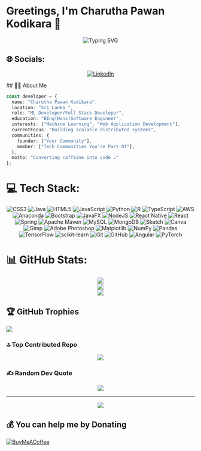 # Greetings, I'm Charutha Pawan Kodikara 👋
<div align="center">
  <img src="https://readme-typing-svg.herokuapp.com?font=Fira+Code&pause=1000&color=2D9EF0&center=true&vCenter=true&width=435&lines=ML-Developer;Full+Stack+Developer;" alt="Typing SVG" />
</div>


## 🌐 Socials:
<div align="center">
  
[![LinkedIn](https://img.shields.io/badge/LinkedIn-%230077B5.svg?logo=linkedin&logoColor=white)](https://linkedin.com/in/https://www.linkedin.com/in/charutha-pawan-kodikara-516869299/) 
</div>
## 👨‍💻 About Me 

```typescript
const developer = {
  name: "Charutha Pawan Kodikara",
  location: "Sri Lanka ",
  role: "ML-Developer/Full Stack Developer",
  education: "BEng(Hons)Software Engineer",
  interests: ["Machine Learning", "Web Application Development"],
  currentFocus: "Building scalable distributed systems",
  communities: {
    founder: ["Your Community"],
    member: ["Tech Communities You're Part Of"],
  },
  motto: "Converting caffeine into code ☕"
};
```

# 💻 Tech Stack:
<div align="center">
  
![CSS3](https://img.shields.io/badge/css3-%231572B6.svg?style=for-the-badge&logo=css3&logoColor=white) ![Java](https://img.shields.io/badge/java-%23ED8B00.svg?style=for-the-badge&logo=openjdk&logoColor=white) ![HTML5](https://img.shields.io/badge/html5-%23E34F26.svg?style=for-the-badge&logo=html5&logoColor=white) ![JavaScript](https://img.shields.io/badge/javascript-%23323330.svg?style=for-the-badge&logo=javascript&logoColor=%23F7DF1E) ![Python](https://img.shields.io/badge/python-3670A0?style=for-the-badge&logo=python&logoColor=ffdd54) ![R](https://img.shields.io/badge/r-%23276DC3.svg?style=for-the-badge&logo=r&logoColor=white) ![TypeScript](https://img.shields.io/badge/typescript-%23007ACC.svg?style=for-the-badge&logo=typescript&logoColor=white) ![AWS](https://img.shields.io/badge/AWS-%23FF9900.svg?style=for-the-badge&logo=amazon-aws&logoColor=white) ![Anaconda](https://img.shields.io/badge/Anaconda-%2344A833.svg?style=for-the-badge&logo=anaconda&logoColor=white) ![Bootstrap](https://img.shields.io/badge/bootstrap-%238511FA.svg?style=for-the-badge&logo=bootstrap&logoColor=white) ![JavaFX](https://img.shields.io/badge/javafx-%23FF0000.svg?style=for-the-badge&logo=javafx&logoColor=white) ![NodeJS](https://img.shields.io/badge/node.js-6DA55F?style=for-the-badge&logo=node.js&logoColor=white) ![React Native](https://img.shields.io/badge/react_native-%2320232a.svg?style=for-the-badge&logo=react&logoColor=%2361DAFB) ![React](https://img.shields.io/badge/react-%2320232a.svg?style=for-the-badge&logo=react&logoColor=%2361DAFB) ![Spring](https://img.shields.io/badge/spring-%236DB33F.svg?style=for-the-badge&logo=spring&logoColor=white) ![Apache Maven](https://img.shields.io/badge/Apache%20Maven-C71A36?style=for-the-badge&logo=Apache%20Maven&logoColor=white) ![MySQL](https://img.shields.io/badge/mysql-4479A1.svg?style=for-the-badge&logo=mysql&logoColor=white) ![MongoDB](https://img.shields.io/badge/MongoDB-%234ea94b.svg?style=for-the-badge&logo=mongodb&logoColor=white) ![Sketch](https://img.shields.io/badge/Sketch-FFB387?style=for-the-badge&logo=sketch&logoColor=black) ![Canva](https://img.shields.io/badge/Canva-%2300C4CC.svg?style=for-the-badge&logo=Canva&logoColor=white) ![Gimp](https://img.shields.io/badge/Gimp-657D8B?style=for-the-badge&logo=gimp&logoColor=FFFFFF) ![Adobe Photoshop](https://img.shields.io/badge/adobe%20photoshop-%2331A8FF.svg?style=for-the-badge&logo=adobe%20photoshop&logoColor=white) ![Matplotlib](https://img.shields.io/badge/Matplotlib-%23ffffff.svg?style=for-the-badge&logo=Matplotlib&logoColor=black) ![NumPy](https://img.shields.io/badge/numpy-%23013243.svg?style=for-the-badge&logo=numpy&logoColor=white) ![Pandas](https://img.shields.io/badge/pandas-%23150458.svg?style=for-the-badge&logo=pandas&logoColor=white) ![TensorFlow](https://img.shields.io/badge/TensorFlow-%23FF6F00.svg?style=for-the-badge&logo=TensorFlow&logoColor=white) ![scikit-learn](https://img.shields.io/badge/scikit--learn-%23F7931E.svg?style=for-the-badge&logo=scikit-learn&logoColor=white) ![Git](https://img.shields.io/badge/git-%23F05033.svg?style=for-the-badge&logo=git&logoColor=white) ![GitHub](https://img.shields.io/badge/github-%23121011.svg?style=for-the-badge&logo=github&logoColor=white) ![Angular](https://img.shields.io/badge/angular-%23DD0031.svg?style=for-the-badge&logo=angular&logoColor=white) ![PyTorch](https://img.shields.io/badge/PyTorch-%23EE4C2C.svg?style=for-the-badge&logo=PyTorch&logoColor=white)
</div>

# 📊 GitHub Stats:
<div align="center">
  
![](https://github-readme-stats.vercel.app/api?username=Pawan-ML&theme=neon&hide_border=false&include_all_commits=true&count_private=true)<br/>
![](https://github-readme-streak-stats.herokuapp.com/?user=Pawan-ML&theme=neon&hide_border=false)<br/>
![](https://github-readme-stats.vercel.app/api/top-langs/?username=Pawan-ML&theme=neon&hide_border=false&include_all_commits=true&count_private=true&layout=compact)
</div>

## 🏆 GitHub Trophies
  
![](https://github-profile-trophy.vercel.app/?username=Pawan-ML&theme=dracula&no-frame=false&no-bg=true&margin-w=4)


### 🔝 Top Contributed Repo
<div align="center">
  
![](https://github-contributor-stats.vercel.app/api?username=Pawan-ML&limit=5&theme=highcontrast&combine_all_yearly_contributions=true)
</div>

### ✍️ Random Dev Quote
<div align="center">
  
![](https://quotes-github-readme.vercel.app/api?type=horizontal&theme=radical)

---
[![](https://visitcount.itsvg.in/api?id=Pawan-ML&icon=6&color=10)](https://visitcount.itsvg.in)
</div>

  ## 💰 You can help me by Donating
  [![BuyMeACoffee](https://img.shields.io/badge/Buy%20Me%20a%20Coffee-ffdd00?style=for-the-badge&logo=buy-me-a-coffee&logoColor=black)](https://buymeacoffee.com/Pawan) 

  
<!-- Proudly created with GPRM ( https://gprm.itsvg.in ) -->
